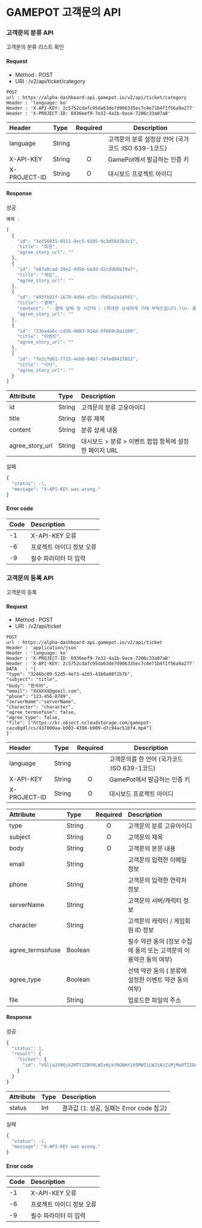 # GAMEPOT 고객문의 API 



### 고객문의 분류 API

고객문의 분류 리스트 확인

#### Request

 - Method : POST
 - URI : /v2/api/ticket/category

```text
POST
url : https://alpha-dashboard-api.gamepot.io/v2/api/ticket/category
Header : 'language: ko'
Header : 'X-API-KEY: 2c5752cdafc95da63de7d906335ec7c4e71b4f1f56a9a277'
Header : 'X-PROJECT-ID: 6936eef9-7e32-4a1b-9ace-7206c33a07a8'
```

| Header | Type   | Required          | Description                  |
| :-------- | :----- | :--------------------------: | ---------------------------- |
| language     | String |      |   고객문의 분류 설정상 언어 (국가코드 :ISO 639-1코드)   |
| X-API-KEY    | String | O | GamePot에서 발급하는 인증 키 |
| X-PROJECT-ID | String | O | 대시보드 프로젝트 아이디 |


#### Response

성공

```javascript
예제 :

[
  {
    "id": "1e156831-0111-4ec5-9195-9c3d56d2b3c1",
    "title": "회원",
    "agree_story_url": ""
  },
  {
    "id": "e87a0cad-39e2-495b-ba3d-d2cddb6b19a7",
    "title": "게임",
    "agree_story_url": ""
  },
  {
    "id": "493fb91f-1670-4d94-af2c-fb65e2a14f61",
    "title": "결제",
    "content": "- 결제 날짜 및 시간대 : (최대한 상세하게 기재 부탁드립니다.)\n- 통신사/번호 : (ex. SKT, KT, LGT / 010-0000-0000)\n- 결제 진행한 마켓 : (ex 구글, 앱스토어, 원스토어)\n- 구입 금액 : (여러 번 구매 시 날짜 및 시간대 별로 나누어 기재)\n- 구매 영수증번호 :\n- 요청사항 :",
    "agree_story_url": ""
  },
  {
    "id": "23ba4a6c-cd26-4003-914d-9f669c8a1169",
    "title": "이벤트",
    "agree_story_url": ""
  },
  {
    "id": "7e2cfd61-7715-4eb0-94b7-74fe0941f852",
    "title": "기타",
    "agree_story_url": ""
  }
]
```

| Attribute       | Type   | Description                                            |
| :-------------- | :----- | :----------------------------------------------------- |
| id              | String | 고객문의 분류 고유아이디                               |
| title           | String | 분류 제목                                              |
| content         | String | 분류 상세 내용                                         |
| agree_story_url | String | 대시보드 > 분류 > 이벤트 팝업 항목에 설정한 페이지 URL |


실패
```javascript
{
  "status": -1,
  "message": "X-API-KEY was wrong."
}
```



#### Error code

| Code | Description                                                       |
| :--- | :---------------------------------------------------------------- |
| -1  | X-API-KEY 오류 |
| -6 | 프로젝트 아이디 정보 오류 |
| -9 | 필수 파라미터 미 입력 |




### 고객문의 등록 API

고객문의 등록

#### Request

 - Method : POST
 - URI : /v2/api/ticket

```text
POST
url : https://alpha-dashboard-api.gamepot.io/v2/api/ticket 
Header : 'application/json'
Header : 'language: ko'
Header : 'X-PROJECT-ID: 6936eef9-7e32-4a1b-9ace-7206c33a07a8'
Header : 'X-API-KEY: 2c5752cdafc95da63de7d906335ec7c4e71b4f1f56a9a277'
DATA   : '{
"type": "3246bc09-52d5-4e73-a265-41b0a08f2b7b",
"subject": "title",
"body": "한국어",
"email": "XXXXXX@gmail.com",
"phone": "123-456-0789",
"serverName":"serverName",
"character": "character",
"agree_termsofuse": false,
"agree_type": false,
"file": ["https://kr.object.ncloudstorage.com/gamepot-cazu8gdl/cs/437800aa-b903-4398-b909-d7c94ac51bf4.mp4"]
}'
```



| Header       | Type   | Required | Description                                  |
| :----------- | :----- | :------: | -------------------------------------------- |
| language     | String |          | 고객문의를 한 언어 (국가코드 :ISO 639-1코드) |
| X-API-KEY    | String |    O     | GamePot에서 발급하는 인증 키                 |
| X-PROJECT-ID | String |    O     | 대시보드 프로젝트 아이디                     |

| Attribute        | Type    | Required | Description                                                  |
| :--------------- | :------ | :------: | :----------------------------------------------------------- |
| type             | String  |    O     | 고객문의 분류 고유아이디                                     |
| subject          | String  |    O     | 고객문의 제목                                                |
| body             | String  |    O     | 고객문의 본문 내용                                           |
| email            | String  |          | 고객문의 입력한 이메일 정보                                  |
| phone            | String  |          | 고객문의 입력한 연락처 정보                                  |
| serverName       | String  |          | 고객문의 서버/캐릭터 정보                                    |
| character        | String  |          | 고객문의 캐릭터 / 게임회원 ID 정보                           |
| agree_termsofuse | Boolean |          | 필수 약관 동의 (정보 수집에 동의 또는 고객문의 이용약관 동의 여부) |
| agree_type       | Boolean |          | 선택 약관 동의 ( 분류에 설정한 이벤트 약관 동의 여부)        |
| file             | String  |          | 업로드한 파일의 주소                                         |



#### 

#### Response

성공

```javascript
{
  "status": 1,
  "result": {
    "ticket": {
      "id": "VGlja2V0Ojk2MTY2ZWY0LWIxNjktNGNmYi05MWI1LWJiNzZiMjMwOTI2OA=="
    }
  }
}
```

| Attribute | Type | Description                                |
| :-------- | :--- | :----------------------------------------- |
| status    | Int  | 결과값 \(1: 성공, 실패는 Error code 참고\) |

실패

```javascript
{
  "status": -1,
  "message": "X-API-KEY was wrong."
}
```



#### Error code

| Code | Description               |
| :--- | :------------------------ |
| -1   | X-API-KEY 오류            |
| -6   | 프로젝트 아이디 정보 오류 |
| -9   | 필수 파라미터 미 입력     |

